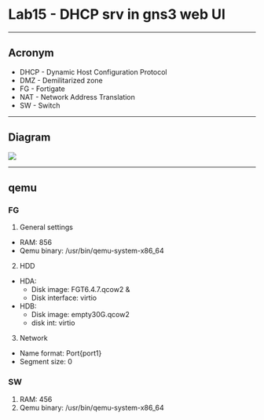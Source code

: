 # Lab15 - DHCP srv in gns3 web UI

---

## Acronym
* DHCP - Dynamic Host Configuration Protocol
* DMZ - Demilitarized zone
* FG - Fortigate
* NAT - Network Address Translation
* SW - Switch

---

## Diagram
[<img src="https://i.imgur.com/O47Y67w.png">](https://i.imgur.com/O47Y67w.png)

---

## qemu
### FG
1. General settings
  * RAM: 856
  * Qemu binary: /usr/bin/qemu-system-x86_64
2. HDD
  * HDA: 
    * Disk image: FGT6.4.7.qcow2 & 
    * Disk interface: virtio
  * HDB:
    * Disk image: empty30G.qcow2
    * disk int: virtio
3. Network
  * Name format: Port{port1}
  * Segment size: 0


### SW
1. RAM: 456
2. Qemu binary: /usr/bin/qemu-system-x86_64
